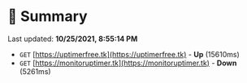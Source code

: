 # 📖 Summary
Last updated: **10/25/2021, 8:55:14 PM**

- `GET` [https://uptimerfree.tk](https://uptimerfree.tk) - **Up** (15610ms)
- `GET` [https://monitoruptimer.tk](https://monitoruptimer.tk) - **Down** (5261ms)
